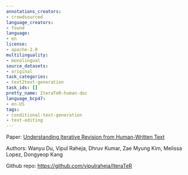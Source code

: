 ```yaml
---
annotations_creators:
- crowdsourced
language_creators:
- found
language:
- en
license:
- apache-2.0
multilinguality:
- monolingual
source_datasets:
- original
task_categories:
- text2text-generation
task_ids: []
pretty_name: IteraTeR-human-doc
language_bcp47:
- en-US
tags:
- conditional-text-generation
- text-editing
---
```



Paper: [Understanding Iterative Revision from Human-Written Text](https://arxiv.org/abs/2203.03802)

Authors: Wanyu Du, Vipul Raheja, Dhruv Kumar, Zae Myung Kim, Melissa Lopez, Dongyeop Kang

Github repo: https://github.com/vipulraheja/IteraTeR
